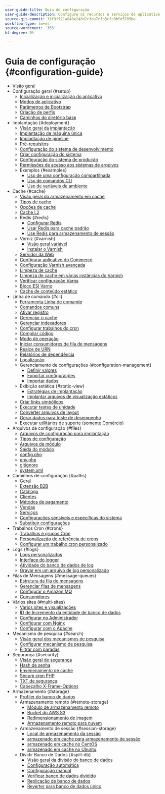 ```yaml
---
user-guide-title: Guia de configuração
user-guide-description: Configure os recursos e serviços do aplicativo Adobe Commerce ou Magento Open Source.
source-git-commit: 31f9ff21a848e248d2c3da7cfb3cfc8bfd5785be
workflow-type: tm+mt
source-wordcount: '353'
ht-degree: 0%

---
```



# Guia de configuração {#configuration-guide}

+ [Visão geral](overview.md)
+ Configuração geral {#setup}
   + [Inicialização e inicialização do aplicativo](bootstrap/initialization.md)
   + [Modos de aplicativo](bootstrap/application-modes.md)
   + [Parâmetros de Bootstrap](bootstrap/set-parameters.md)
   + [Criação de perfis](bootstrap/mage-profiler.md)
   + [Caminhos do diretório base](bootstrap/mage-directory.md)
+ Implantação {#deployment}
   + [Visão geral da implantação](deployment/overview.md)
   + [Implantação de máquina única](deployment/single-machine.md)
   + [Implantação de pipeline](deployment/technical-details.md)
   + [Pré-requisitos](deployment/prerequisites.md)
   + [Configuração do sistema de desenvolvimento](deployment/development-system.md)
   + [Criar configuração do sistema](deployment/build-system.md)
   + [Configuração do sistema de produção](deployment/production-system.md)
   + [Permissões de acesso aos sistemas de arquivos](deployment/file-system-permissions.md)
   + Exemplos {#examples}
      + [Uso de uma configuração compartilhada](deployment/example-shared-configuration.md)
      + [Uso de comandos CLI](deployment/example-using-cli.md)
      + [Uso de variáveis de ambiente](deployment/example-environment-variables.md)
+ Cache {#cache}
   + [Visão geral do armazenamento em cache](cache/caching-overview.md)
   + [Tipos de cache](cache/cache-types.md)
   + [Opções de cache](cache/cache-options.md)
   + [Cache L2](cache/level-two-cache.md)
   + Redis {#redis}
      + [Configurar Redis](cache/config-redis.md)
      + [Usar Redis para cache padrão](cache/redis-pg-cache.md)
      + [Use Redis para armazenamento de sessão](cache/redis-session.md)
   + Verniz {#varnish}
      + [Visão geral variável](cache/config-varnish.md)
      + [Instalar o Varnish](cache/config-varnish-install.md)
   + [Servidor da Web](cache/config-varnish-server.md)
   + [Configurar aplicativo do Commerce](cache/configure-varnish-commerce.md)
   + [Configuração Varnish avançada](cache/config-varnish-advanced.md)
   + [Limpeza de cache](cache/use-varnish-cache.md)
   + [Limpeza de cache em várias instâncias do Varnish](cache/use-multiple-varnish-cache.md)
   + [Verificar configuração Varna](cache/config-varnish-final.md)
   + [Bloco ESI Varno](cache/use-varnish-esi.md)
   + [Cache de conteúdo estático](cache/static-content-signing.md)
+ Linha de comando {#cli}
   + [Ferramenta Linha de comando](cli/config-cli.md)
   + [Comandos comuns](cli/common-cli-commands.md)
   + [Ativar registro](cli/enable-logging.md)
   + [Gerenciar o cache](cli/manage-cache.md)
   + [Gerenciar indexadores](cli/manage-indexers.md)
   + [Configurar trabalhos do cron](cli/configure-cron-jobs.md)
   + [Compilar código](cli/code-compiler.md)
   + [Modo de operação](cli/set-mode.md)
   + [Iniciar consumidores de fila de mensagens](cli/start-message-queues.md)
   + [Realce de URN](cli/urn-highlighter.md)
   + [Relatórios de dependência](cli/dependency-reports.md)
   + [Localização](cli/localization.md)
   + Gerenciamento de configurações {#configuration-management}
      + [Definir valores](cli/set-configuration-values.md)
      + [Exportar configurações](cli/export-configuration.md)
      + [Importar dados](cli/import-configuration.md)
   + Exibição estática {#static-view}
      + [Estratégias de implantação](cli/static-view-file-strategy.md)
      + [Implantar arquivos de visualização estáticos](cli/static-view-file-deployment.md)
   + [Criar links simbólicos](cli/create-symlinks.md)
   + [Executar testes de unidade](cli/unit-tests.md)
   + [Converter arquivos de layout](cli/convert-layout-files.md)
   + [Gerar dados para teste de desempenho](cli/generate-data.md)
   + [Executar utilitários de suporte (somente Comércio)](cli/run-support-utilities.md)
+ Arquivos de configuração {#files}
   + [Arquivos de configuração para implantação](reference/deployment-files.md)
   + [Tipos de configuração](reference/config-create-types.md)
   + [Arquivos de módulo](reference/module-files.md)
   + [Saída do módulo](reference/disable-module-output.md)
   + [config.php](reference/config-reference-configphp.md)
   + [env.php](reference/config-reference-envphp.md)
   + [gitignore](reference/config-reference-gitignore.md)
   + [system.xml](reference/config-reference-systemxml.md)
+ Caminhos de configuração {#paths}
   + [Geral](reference/config-reference-general.md)
   + [Extensão B2B](reference/config-reference-b2b.md)
   + [Catálogo](reference/config-reference-catalog.md)
   + [Clientes](reference/config-reference-customers.md)
   + [Métodos de pagamento](reference/config-reference-payment.md)
   + [Vendas](reference/config-reference-sales.md)
   + [Serviços](reference/config-reference-services.md)
   + [Configurações sensíveis e específicas do sistema](reference/config-reference-sens.md)
   + [Substituir configurações](reference/override-config-settings.md)
+ Trabalhos Cron {#crons}
   + [Trabalhos e grupos Cron](cron/custom-cron.md)
   + [Personalização de referência de crons](cron/custom-cron-reference.md)
   + [Configurar um trabalho cron personalizado](cron/custom-cron-tutorial.md)
+ Logs {#logs}
   + [Logs personalizados](logs/custom-logging.md)
   + [Interface do logger](logs/logger-interface.md)
   + [Atividade do banco de dados de log](logs/database-activity.md)
   + [Gravar em um arquivo de log personalizado](logs/custom-log-files.md)
+ Filas de Mensagens {#message-queues}
   + [Estrutura da fila de mensagens](queues/message-queue-framework.md)
   + [Gerenciar filas de mensagens](queues/manage-message-queues.md)
   + [Configurar o Amazon MQ](queues/aws-mq.md)
   + [Consumidores](queues/consumers.md)
+ Vários sites {#multi-sites}
   + [Vários sites e visualizações](multi-sites/ms-overview.md)
   + [ID de Incremento da entidade de banco de dados](multi-sites/change-increment-id.md)
   + [Configurar no Administrador](multi-sites/ms-admin.md)
   + [Configurar com Nginx](multi-sites/ms-nginx.md)
   + [Configurar com o Apache](multi-sites/ms-apache.md)
+ Mecanismo de pesquisa {#search}
   + [Visão geral dos mecanismos de pesquisa](search/overview-search.md)
   + [Configurar mecanismo de pesquisa](search/configure-search-engine.md)
   + [Filtrar com paradas](search/search-stopwords.md)
+ Segurança {#security}
   + [Visão geral de segurança](security/overview.md)
   + [Hash de senha](security/password-hashing.md)
   + [Envenenamento de cache](security/cache-poisoning.md)
   + [Secure cron PHP](security/secure-cron-php.md)
   + [TXT de segurança](security/security-txt.md)
   + [Cabeçalho X-Frame-Options](security/xframe-options.md)
+ Armazenamento {#storage}
   + [Profiler do banco de dados](storage/db-profiler.md)
   + Armazenamento remoto {#remote-storage}
      + [Módulo de armazenamento remoto](remote-storage/remote-storage.md)
      + [Bucket do AWS S3](remote-storage/remote-storage-aws-s3.md)
      + [Redimensionamento de imagem](remote-storage/remote-storage-image-resize.md)
      + [Armazenamento remoto para nuvem](remote-storage/cloud-support.md)
   + Armazenamento de sessão {#session-storage}
      + [Local de armazenamento da sessão](storage/sessions.md)
      + [armazenado em cache para armazenamento de sessão](storage/memcached.md)
      + [armazenado em cache no CentOS](storage/memcache-centos.md)
      + [armazenado em cache no Ubuntu](storage/memcache-ubuntu.md)
   + Dividir Banco de Dados {#split-db}
      + [Visão geral da divisão do banco de dados](storage/multi-master.md)
      + [Configuração automática](storage/multi-master-masterdb.md)
      + [Configuração manual](storage/multi-master-manual.md)
      + [Verificar banco de dados dividido](storage/multi-master-verify.md)
      + [Replicação de banco de dados](storage/multi-master-replication.md)
      + [Reverter para banco de dados único](storage/revert-split-database.md)
